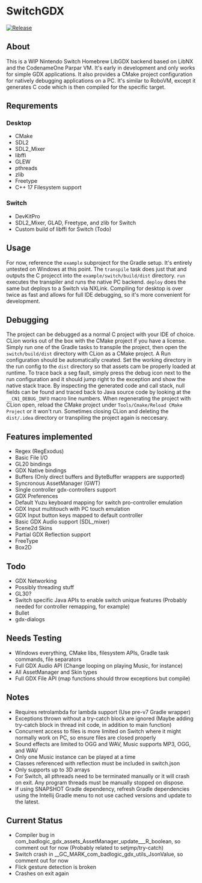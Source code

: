 # SwitchGDX
[![Release](https://jitpack.io/v/com.thelogicmaster/switch-gdx.svg)](https://jitpack.io/#com.thelogicmaster/switch-gdx)

## About
This is a WIP Nintendo Switch Homebrew LibGDX backend based on LibNX and the CodenameOne Parpar VM. It's early in development and only works for simple GDX applications. It also provides a CMake project configuration for natively debugging applications on a PC. It's similar to
RoboVM, except it generates C code which is then compiled for the specific target.

## Requrements
### Desktop
- CMake
- SDL2
- SDL2_Mixer
- libffi
- GLEW
- pthreads
- zlib
- Freetype
- C++ 17 Filesystem support
### Switch
- DevKitPro
- SDL2_Mixer, GLAD, Freetype, and zlib for Switch
- Custom build of libffi for Switch (Todo)

## Usage
For now, reference the `example` subproject for the Gradle setup. It's entirely untested on Windows at this point.
The `transpile` task does just that and outputs
the C projecct into the `example/switch/build/dist` directory. `run` executes the transpiler and runs the native PC backend. `deploy`
does the same but deploys to a Switch via NXLink. Compiling for desktop is over twice as fast and allows for full IDE debugging, so it's
more convenient for development.

## Debugging
The project can be debugged as a normal C project with your IDE of choice. CLion works out of the box with
the CMake project if you have a license. Simply run one of the Gradle tasks to transpile the project, then
open the `switch/build/dist` directory with CLion as a CMake project. A Run configuration should be automatically created. Set the working directory in the run config to the `dist` directory so that assets
cam be properly loaded at runtime. To trace back a seg fault, simply press the debug icon next to the run
configuration and it should jump right to the exception and show the native stack trace. By inspecting the
generated code and call stack, null fields can be found and traced back to Java source code by looking at the
`__CN1_DEBUG_INFO` macro line numbers. When regenerating the project with CLion open, reload the CMake project
under `Tools/Cmake/Reload CMake Project` or it won't run. Sometimes closing CLion and deleting the
`dist/.idea` directory or transpiling the project again is neccesary.

## Features implemented
- Regex (RegExodus)
- Basic File I/O
- GL20 bindings
- GDX Native bindings
- Buffers (Only direct buffers and ByteBuffer wrappers are supported)
- Syncronous AssetManager (GWT)
- Single controller gdx-controllers support
- GDX Preferences
- Default Yuzu keyboard mapping for switch pro-controller emulation
- GDX Input multitouch with PC touch emulation
- GDX Input button keys mapped to default controller
- Basic GDX Audio support (SDL_mixer)
- Scene2d Skins
- Partial GDX Reflection support
- FreeType
- Box2D

## Todo
- GDX Networking
- Possibly threading stuff
- GL30?
- Switch specific Java APIs to enable switch unique features (Probably needed for controller remapping, for example)
- Bullet
- gdx-dialogs

## Needs Testing
- Windows everything, CMake libs, filesystem APIs, Gradle task commands, file separators
- Full GDX Audio API (Change looping on playing Music, for instance)
- All AssetManager and Skin types
- Full GDX File API (map functions should throw exceptions but compile)

## Notes
- Requires retrolambda for lambda support (Use pre-v7 Gradle wrapper)
- Exceptions thrown without a try-catch block are ignored (Maybe adding try-catch block in thread init code, in addition to main function)
- Concurrent access to files is more limited on Switch where it might normally work on PC, so ensure files are closed properly
- Sound effects are limited to OGG and WAV, Music supports MP3, OGG, and WAV
- Only one Music instance can be played at a time
- Classes referenced with reflection must be included in switch.json
- Only supports up to 3D arrays
- For Switch, all pthreads need to be terminated manually or it will crash on exit. Any program threads must be manually stopped on dispose.
- If using SNAPSHOT Gradle dependency, refresh Gradle dependencies using the Intellij Gradle menu to not use cached versions and update to the latest.

## Current Status
- Compiler bug in com_badlogic_gdx_assets_AssetManager_update___R_boolean, so comment out for now (Probably related to setjmp/try-catch)
- Switch crash in __GC_MARK_com_badlogic_gdx_utils_JsonValue, so comment out for now
- Flick gesture detection is broken
- Crashes on exit again
